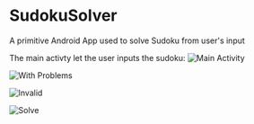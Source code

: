# SudokuSolver
A primitive Android App used to solve Sudoku from user's input

The main activty let the user inputs the sudoku:
![Main Activity](https://ibb.co/G7zjy8X)


![With Problems](https://ibb.co/LpmX9hg)

![Invalid](https://ibb.co/9vp4Crh)

![Solve](https://ibb.co/92cCwCX)
